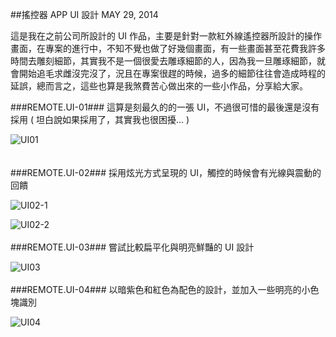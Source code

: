 <!-- @@master  = ../../_layout.html-->

<!-- @@block  =  jsBottom-->

<include src="../../_articles-js.html"></include>

<!-- @@close-->

<!-- @@block  =  css-->

<include src="../../_articles-css.html"></include>

<!-- @@close-->

<!-- @@block  =  articles-social-->

<include src="../../_articles-social.html"></include>

<!-- @@close-->

<!-- @@block  =  articles-footer-->

<include src="../../_articles.html"></include>

<!-- @@close-->

<!-- @@block  =  meta-->

<meta name="keywords" content="ui,ux,界面設計,app 界面,使用者體驗,app ui,app ux,ui 設計,ux 設計,遙控器,智能家電">

<meta name="description" content="這是我在之前公司所設計的 UI 作品，主要是針對一款紅外線遙控器所設計的操作畫面，在專案的進行中，不知不覺也做了好幾個畫面，有一些畫面甚至花費我許多時間去雕刻細節，其實我不是一個很愛去雕琢細節的人，因為我一旦雕琢細節，就會開始追毛求雌沒完沒了，況且在專案很趕的時候，過多的細節往往會造成時程的延誤，總而言之，這些也算是我煞費苦心做出來的一些小作品，分享給大家。">

<meta itemprop="name" content="搖控器 APP UI 設計 - OXXO.STUDIO">

<meta itemprop="image" content="http://www.oxxostudio.tw/img/articles/201405/20140529_1_01.jpg">

<meta itemprop="description" content="這是我在之前公司所設計的 UI 作品，主要是針對一款紅外線遙控器所設計的操作畫面，在專案的進行中，不知不覺也做了好幾個畫面，有一些畫面甚至花費我許多時間去雕刻細節，其實我不是一個很愛去雕琢細節的人，因為我一旦雕琢細節，就會開始追毛求雌沒完沒了，況且在專案很趕的時候，過多的細節往往會造成時程的延誤，總而言之，這些也算是我煞費苦心做出來的一些小作品，分享給大家。">

<meta property="og:title" content="搖控器 APP UI 設計 - OXXO.STUDIO" >

<meta property="og:url" content="http://www.oxxostudio.tw/articles/201405/remote-control-ui.html">

<meta property="og:image" content="http://www.oxxostudio.tw/img/articles/201405/20140529_1_01.jpg">

<meta property="og:description" content="這是我在之前公司所設計的 UI 作品，主要是針對一款紅外線遙控器所設計的操作畫面，在專案的進行中，不知不覺也做了好幾個畫面，有一些畫面甚至花費我許多時間去雕刻細節，其實我不是一個很愛去雕琢細節的人，因為我一旦雕琢細節，就會開始追毛求雌沒完沒了，況且在專案很趕的時候，過多的細節往往會造成時程的延誤，總而言之，這些也算是我煞費苦心做出來的一些小作品，分享給大家。" >

<title>搖控器 APP UI 設計 - OXXO.STUDIO</title>

<!-- @@close-->

<!-- @@block  =  articles-content-->

##搖控器 APP UI 設計 <span class="article-date" tag="ui"><i></i>MAY 29, 2014</span>

這是我在之前公司所設計的 UI 作品，主要是針對一款紅外線遙控器所設計的操作畫面，在專案的進行中，不知不覺也做了好幾個畫面，有一些畫面甚至花費我許多時間去雕刻細節，其實我不是一個很愛去雕琢細節的人，因為我一旦雕琢細節，就會開始追毛求雌沒完沒了，況且在專案很趕的時候，過多的細節往往會造成時程的延誤，總而言之，這些也算是我煞費苦心做出來的一些小作品，分享給大家。

###REMOTE.UI-01###
這算是刻最久的的一張 UI，不過很可惜的最後還是沒有採用 ( 坦白說如果採用了，其實我也很困擾... )

![UI01](/img/articles/201405/20140529_1_06.png)  
<br/>
<br/>
###REMOTE.UI-02###
採用炫光方式呈現的 UI，觸控的時候會有光線與震動的回饋    

![UI02-1](/img/articles/201405/20140529_1_07.png)  

![UI02-2](/img/articles/201405/20140529_1_08.png)
<br/>
<br/>
###REMOTE.UI-03###
嘗試比較扁平化與明亮鮮豔的 UI 設計    

![UI03](/img/articles/201405/20140529_1_09.png)
<br/>
<br/>
###REMOTE.UI-04###
以暗紫色和紅色為配色的設計，並加入一些明亮的小色塊識別

![UI04](/img/articles/201405/20140529_1_10.png)

<!-- @@close-->

